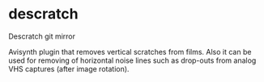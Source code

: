 # descratch
Descratch git mirror

Avisynth plugin that removes vertical scratches from films. Also it can be used for removing of horizontal noise lines such as drop-outs from analog VHS captures (after image rotation).
